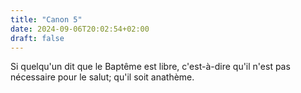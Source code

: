 ```yaml
---
title: "Canon 5"
date: 2024-09-06T20:02:54+02:00
draft: false
---
```



Si quelqu'un dit que le Baptême est libre, c'est-à-dire qu'il n'est pas nécessaire pour le salut; qu'il soit anathème.
